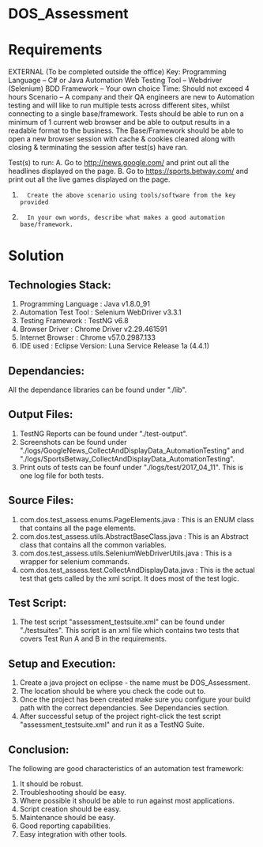 # DOS_Assessment

Requirements
============
EXTERNAL (To be completed outside the office)
Key:
Programming Language – C# or Java
Automation Web Testing Tool – Webdriver (Selenium)
BDD Framework – Your own choice
Time: Should not exceed 4 hours
Scenario – A company and their QA engineers are new to Automation testing and will like to run multiple tests across different sites, whilst connecting to a single base/framework.
Tests should be able to run on a minimum of 1 current web browser and be able to output results in a readable format to the business.
The Base/Framework should be able to open a new browser session with cache & cookies cleared along with closing & terminating the session after test(s) have ran.
 
Test(s) to run:
A.      Go to http://news.google.com/ and print out all the headlines displayed on the page.
B.      Go to https://sports.betway.com/ and print out all the live games displayed on the page.

 
1.       Create the above scenario using tools/software from the key provided
2.       In your own words, describe what makes a good automation base/framework.

Solution
========
Technologies Stack:
-------------------
1)  Programming Language    : Java v1.8.0_91
2)  Automation Test Tool    : Selenium WebDriver v3.3.1
3)  Testing Framework       : TestNG v6.8
4)  Browser Driver          : Chrome Driver v2.29.461591
5)  Internet Browser        : Chrome v57.0.2987.133
6)  IDE used                : Eclipse Version: Luna Service Release 1a (4.4.1)

Dependancies:
-------------
All the dependance libraries can be found under "./lib".

Output Files:
-------------
1)  TestNG Reports can be found under "./test-output".
2)  Screenshots can be found under "./logs/GoogleNews_CollectAndDisplayData_AutomationTesting" and "./logs/SportsBetway_CollectAndDisplayData_AutomationTesting".
3)  Print outs of tests can be founf under "./logs/test/2017_04_11". This is one log file for both tests.

Source Files:
-------------
1) com.dos.test_assess.enums.PageElements.java              : This is an ENUM class that contains all the page elements.
2) com.dos.test_assess.utils.AbstractBaseClass.java         : This is an Abstract class that contains all the common variables. 
3) com.dos.test_assess.utils.SeleniumWebDriverUtils.java    : This is a wrapper for selenium commands.
4) com.dos.test_assess.test.CollectAndDisplayData.java      : This is the actual test that gets called by the xml script. It does most of the test logic.

Test Script:
------------
1)  The test script "assessment_testsuite.xml" can be found under "./testsuites". This script is an xml file which contains two tests that covers Test Run A and B in the requirements.

Setup and Execution:
--------------------
1)  Create a java project on eclipse - the name must be DOS_Assessment.
2)  The location should be where you check the code out to.
3)  Once the project has been created make sure you configure your build path with the correct dependancies. See Dependancies section.
4)  After successful setup of the project right-click the test script "assessment_testsuite.xml" and run it as a TestNG Suite.

Conclusion:
-----------
The following are good characteristics of an automation test framework:
1)  It should be robust.
2)  Troubleshooting should be easy.
3)  Where possible it should be able to run against most applications.
4)  Script creation should be easy.
5)  Maintenance should be easy.
6)  Good reporting capabilities.
7)  Easy integration with other tools.